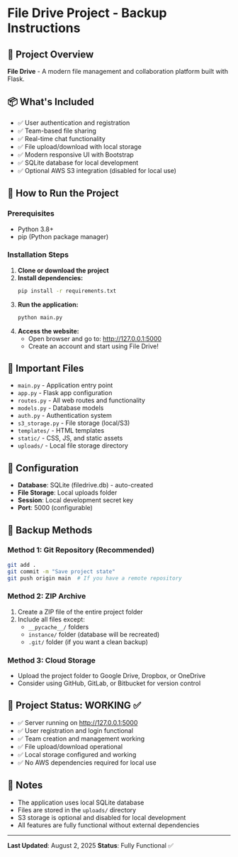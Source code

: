 # File Drive Project - Backup Instructions

## 🎯 Project Overview
**File Drive** - A modern file management and collaboration platform built with Flask.

## 📦 What's Included
- ✅ User authentication and registration
- ✅ Team-based file sharing
- ✅ Real-time chat functionality
- ✅ File upload/download with local storage
- ✅ Modern responsive UI with Bootstrap
- ✅ SQLite database for local development
- ✅ Optional AWS S3 integration (disabled for local use)

## 🚀 How to Run the Project

### Prerequisites
- Python 3.8+
- pip (Python package manager)

### Installation Steps
1. **Clone or download the project**
2. **Install dependencies:**
   ```bash
   pip install -r requirements.txt
   ```
3. **Run the application:**
   ```bash
   python main.py
   ```
4. **Access the website:**
   - Open browser and go to: http://127.0.0.1:5000
   - Create an account and start using File Drive!

## 📁 Important Files
- `main.py` - Application entry point
- `app.py` - Flask app configuration
- `routes.py` - All web routes and functionality
- `models.py` - Database models
- `auth.py` - Authentication system
- `s3_storage.py` - File storage (local/S3)
- `templates/` - HTML templates
- `static/` - CSS, JS, and static assets
- `uploads/` - Local file storage directory

## 🔧 Configuration
- **Database**: SQLite (filedrive.db) - auto-created
- **File Storage**: Local uploads folder
- **Session**: Local development secret key
- **Port**: 5000 (configurable)

## 💾 Backup Methods

### Method 1: Git Repository (Recommended)
```bash
git add .
git commit -m "Save project state"
git push origin main  # If you have a remote repository
```

### Method 2: ZIP Archive
1. Create a ZIP file of the entire project folder
2. Include all files except:
   - `__pycache__/` folders
   - `instance/` folder (database will be recreated)
   - `.git/` folder (if you want a clean backup)

### Method 3: Cloud Storage
- Upload the project folder to Google Drive, Dropbox, or OneDrive
- Consider using GitHub, GitLab, or Bitbucket for version control

## 🎉 Project Status: WORKING ✅
- ✅ Server running on http://127.0.0.1:5000
- ✅ User registration and login functional
- ✅ Team creation and management working
- ✅ File upload/download operational
- ✅ Local storage configured and working
- ✅ No AWS dependencies required for local use

## 📝 Notes
- The application uses local SQLite database
- Files are stored in the `uploads/` directory
- S3 storage is optional and disabled for local development
- All features are fully functional without external dependencies

---
**Last Updated**: August 2, 2025
**Status**: Fully Functional ✅ 